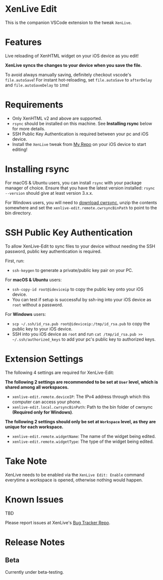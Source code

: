 # XenLive Edit

This is the companion VSCode extension to the tweak `XenLive`.

# Features

Live reloading of XenHTML widget on your iOS device as you edit!

**XenLive syncs the changes to your device when you save the file.**

To avoid always manually saving, definitely checkout vscode's `file.autoSave`! For instant hot-reloading, set `file.autoSave` to `afterDelay` and `file.autoSaveDelay` to `1`ms!

# Requirements

* Only XenHTML v2 and above are supported.
* `rsync` should be installed on this machine. See **Installing rsync** below for more details.
* SSH Public Key Authentication is required between your pc and iOS device.
* Install the `XenLive` tweak from [My Repo](https://zerui18.github.io/zx02/) on your iOS device to start editing!

# Installing rsync
For macOS & Ubuntu users, you can install `rsync` with your package manager of choice. Ensure that you have the latest version installed: `rsync --version` should give at least version 3.x.x.

For Windows users, you will need to [download cwrsync](https://itefix.net/dl/free-software/cwrsync_6.2.1_x64_free.zip), unzip the contents somewhere and set the `xenlive-edit.remote.cwrsyncBinPath` to point to the bin directory.

# SSH Public Key Authentication
To allow XenLive-Edit to sync files to your device without needing the SSH password, public key authentication is required.

First, run:

* `ssh-keygen` to generate a private/public key pair on your PC.

For **macOS & Ubuntu** users:

* `ssh-copy-id root@ideviceip` to copy the public key onto your iOS device.
* You can test if setup is successful by ssh-ing into your iOS device as `root` without a password.

For **Windows** users:
* `scp ~/.ssh/id_rsa.pub root@ideviceip:/tmp/id_rsa.pub` to copy the public key to your iOS device.
* SSH into you iOS device as `root` and run `cat /tmp/id_rsa.pub >> ~/.ssh/authorized_keys` to add your pc's public key to authorized keys.

# Extension Settings

The following 4 settings are required for XenLive-Edit:

**The following 2 settings are recommended to be set at `User` level, which is shared among all workspaces.**
* `xenlive-edit.remote.deviceIP`: The IPv4 address through which this computer can access your phone.
* `xenlive-edit.local.cwrsyncBinPath`: Path to the bin folder of cwrsync **(Required only for Windows)**.

**The following 2 settings should only be set at `Workspace` level, as they are unique for each workspace.**
* `xenlive-edit.remote.widgetName`: The name of the widget being edited.
* `xenlive-edit.remote.widgetType`: The type of the widget being edited.

# Take Note

XenLive needs to be enabled via the `XenLive Edit: Enable` command everytime a workspace is opened, otherwise nothing would happen.

# Known Issues

TBD

Please report issues at XenLive's [Bug Tracker Repo](https://github.com/Zerui18/XenLive-Issues-Tracker).

# Release Notes

## Beta

Currently under beta-testing.